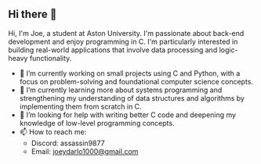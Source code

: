 ## Hi there 👋

Hi, I'm Joe, a student at Aston University. I'm passionate about back-end development and enjoy programming in C. I'm particularly interested in building real-world applications that involve data processing and logic-heavy functionality.

- 🔭 I’m currently working on small projects using C and Python, with a focus on problem-solving and foundational computer science concepts.
- 🌱 I’m currently learning more about systems programming and strengthening my understanding of data structures and algorithms by implementing them from scratch in C.
- 🤔 I’m looking for help with writing better C code and deepening my knowledge of low-level programming concepts.
- 📫 How to reach me:
  - Discord: assassin9877
  - Email: joeydarlo1000@gmail.com 

<!--
**JoeHughes9877/JoeHughes9877** is a ✨ _special_ ✨ repository because its `README.md` (this file) appears on your GitHub profile.

Here are some ideas to get you started:

- 🔭 I’m currently working on ...
- 🌱 I’m currently learning ...
- 👯 I’m looking to collaborate on ...
- 🤔 I’m looking for help with ...
- 💬 Ask me about ...
- 📫 How to reach me: ...
-->
